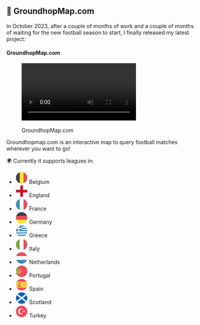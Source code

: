 ## 📱 GroundhopMap.com

In October 2023, after a couple of months of work and a couple of months of waiting for the new football season to start, I finally released my latest project:

#### GroundhopMap.com 
<figure>    
    <p>
      <video src="https://github.com/UnravelSports/unravelsports.github.io/assets/64530306/f04e469e-41f5-43a5-a72b-960d84b69a98" class="center-vid" controls="controls" style="max-width: 90%;"></video>
    </p>  
    <figcaption>GroundhopMap.com </figcaption></figcaption>
</figure>

Groundhopmap.com is an interactive map to query football matches wherever you want to go! 

🌍 Currently it supports leagues in:
- ![belgium flag](/imgs/svg/belgium.svg) Belgium
- ![England flag](/imgs/svg/england.svg)󠁧󠁢󠁥󠁮󠁧󠁿󠁧󠁢 England
- ![France flag](/imgs/svg/france.svg) France
- ![Germany flag](/imgs/svg/germany.svg) Germany
- ![Greece flag](/imgs/svg/greece.svg) Greece
- ![Italy flag](/imgs/svg/italy.svg) Italy
- ![Netherlands flag](/imgs/svg/netherlands.svg) Netherlands
- ![Portugal flag](/imgs/svg/portugal.svg) Portugal
- ![Spain flag](/imgs/svg/spain.svg) Spain
- ![Scotland flag](/imgs/svg/scotland.svg) Scotland
- ![Turkey flag](/imgs/svg/turkey.svg) Turkey
